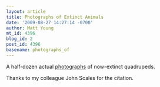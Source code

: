 ```yaml
---
layout: article
title: Photographs of Extinct Animals
date: '2009-08-27 14:27:14 -0700'
author: Matt Young
mt_id: 4396
blog_id: 2
post_id: 4396
basename: photographs_of
---
```

A half-dozen actual [photographs](http://www.environmentalgraffiti.com/featured/rare-photographs-now-extinct-beasts/14727) of now-extinct quadrupeds.

Thanks to my colleague John Scales for the citation.
